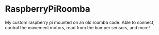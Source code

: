 # RaspberryPiRoomba
My custom raspberry pi mounted on an old roomba code. Able to connect, control the movement motors, read from the bumper sensors, and more!
